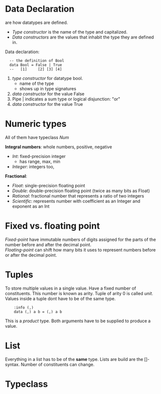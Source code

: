 # Data Declaration

are how datatypes are defined.
- *Type constructor* is the name of the type and capitalized.
- *Data constructors* are the values that inhabit the type they are defined in.


Data declaration:

      -- the definition of Bool  
      data Bool = False | True  
      --   [1]     [2] [3] [4] 

1. *type constructor* for datatype bool.
    * name of the type
    * shows up in type signatures
2. *data constructor* for the value False
3. Pipe | indicates a sum type or logical disjunction: "or"
4. *data constructor* for the value True

# Numeric types

All of them have typeclass *Num*

**Integral numbers**: whole numbers, positive, negative
* *Int*: fixed-precision integer
    * has range, max, min
* *Integer*: integers too, 

**Fractional**: 
* *Float*: single-precision floating point
* *Double*: double-precision floating point (twice as many bits as Float)
* *Rational*: fractional number that represents a ratio of two integers
* *Scientific*: represents number with coefficient as an Integer and exponent as an Int


# Fixed vs. floating point
*Fixed-point* have immutable numbers of digits assigned for the parts of the number before and after the decimal point.  
*Floating-point* can shift how many bits it uses to represent numbers before or after the decimal point.

# Tuples
To store multiple values in a single value. Have a fixed number of constituents. This number is known as arity. Tuple of arity 0 is called *unit*. Values inside a tuple dont have to be of the same type.

        :info (,)
        data (,) a b = (,) a b

This is a *product* type. Both arguments have to be supplied to produce a value.

# List
Everything in a list has to be of the **same** type. Lists are build are the []-syntax. Number of constituents can change.

# Typeclass
